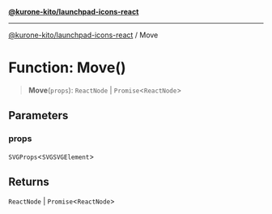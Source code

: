 [**@kurone-kito/launchpad-icons-react**](../README.md)

***

[@kurone-kito/launchpad-icons-react](../globals.md) / Move

# Function: Move()

> **Move**(`props`): `ReactNode` \| `Promise`\<`ReactNode`\>

## Parameters

### props

`SVGProps`\<`SVGSVGElement`\>

## Returns

`ReactNode` \| `Promise`\<`ReactNode`\>
